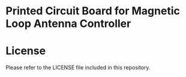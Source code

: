 #  Printed Circuit Board for Magnetic Loop Antenna Controller

#  License

Please refer to the LICENSE file included in this repository.
